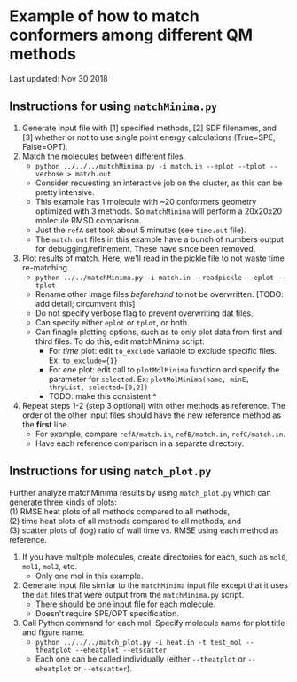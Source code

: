 
# Example of how to match conformers among different QM methods
Last updated: Nov 30 2018  

## Instructions for using `matchMinima.py`

1. Generate input file with [1] specified methods, [2] SDF filenames, and [3] whether or not to use single point energy calculations (True=SPE, False=OPT).
2. Match the molecules between different files.
    * `python ../../../matchMinima.py -i match.in --eplot --tplot --verbose > match.out`
    * Consider requesting an interactive job on the cluster, as this can be pretty intensive.
    * This example has 1 molecule with ~20 conformers geometry optimized with 3 methods. So `matchMinima` will perform a 20x20x20 molecule RMSD comparison.
    * Just the `refA` set took about 5 minutes (see `time.out` file).
    * The `match.out` files in this example have a bunch of numbers output for debugging/refinement. These have since been removed.
3. Plot results of match. Here, we'll read in the pickle file to not waste time re-matching. 
    * `python ../../matchMinima.py -i match.in --readpickle --eplot --tplot`
    * Rename other image files *beforehand* to not be overwritten. [TODO: add detail; circumvent this]
    * Do not specify verbose flag to prevent overwriting dat files. 
    * Can specify either `eplot` or `tplot`, or both.
    * Can finagle plotting options, such as to only plot data from first and third files. To do this, edit matchMinima script:
       * For _time_ plot: edit `to_exclude` variable to exclude specific files. Ex: `to_exclude={1}`
       * For _ene_  plot: edit call to `plotMolMinima` function and specify the parameter for `selected`. Ex: `plotMolMinima(name, minE, thryList, selected=[0,2])`
       * TODO: make this consistent ^
4. Repeat steps 1-2 (step 3 optional) with other methods as reference. The order of the other input files should have the new reference method as the **first** line.
    * For example, compare `refA/match.in`, `refB/match.in`, `refC/match.in`.
    * Have each reference comparison in a separate directory.

## Instructions for using `match_plot.py`

Further analyze matchMinima results by using `match_plot.py` which can generate three kinds of plots:  
(1) RMSE heat plots of all methods compared to all methods,  
(2) time heat plots of all methods compared to all methods, and  
(3) scatter plots of (log) ratio of wall time vs. RMSE using each method as reference.  

1. If you have multiple molecules, create directories for each, such as `mol0`, `mol1`, `mol2`, etc.
    * Only one mol in this example.
2. Generate input file similar to the `matchMinima` input file except that it uses the `dat` files that were output from the `matchMinima.py` script.
    * There should be one input file for each molecule.
    * Doesn't require SPE/OPT specification.
3. Call Python command for each mol. Specify molecule name for plot title and figure name.
    * `python ../../../match_plot.py -i heat.in -t test_mol --theatplot --eheatplot --etscatter`
    * Each one can be called individually (either `--theatplot` or `--eheatplot` or `--etscatter`).

